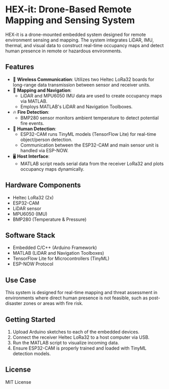 # HEX-it: Drone-Based Remote Mapping and Sensing System

HEX-it is a drone-mounted embedded system designed for remote environment sensing and mapping. The system integrates LiDAR, IMU, thermal, and visual data to construct real-time occupancy maps and detect human presence in remote or hazardous environments.

## Features

- 📡 **Wireless Communication**: Utilizes two Heltec LoRa32 boards for long-range data transmission between sensor and receiver units.
- 🧭 **Mapping and Navigation**:
  - LiDAR and MPU6050 IMU data are used to create occupancy maps via MATLAB.
  - Employs MATLAB's LiDAR and Navigation Toolboxes.
- 🔥 **Fire Detection**:
  - BMP280 sensor monitors ambient temperature to detect potential fire events.
- 🧠 **Human Detection**:
  - ESP32-CAM runs TinyML models (TensorFlow Lite) for real-time object/person detection.
  - Communication between the ESP32-CAM and main sensor unit is handled via ESP-NOW.
- 🖥️ **Host Interface**:
  - MATLAB script reads serial data from the receiver LoRa32 and plots occupancy maps dynamically.

## Hardware Components

- Heltec LoRa32 (2x)
- ESP32-CAM
- LiDAR sensor
- MPU6050 (IMU)
- BMP280 (Temperature & Pressure)

## Software Stack

- Embedded C/C++ (Arduino Framework)
- MATLAB (LiDAR and Navigation Toolboxes)
- TensorFlow Lite for Microcontrollers (TinyML)
- ESP-NOW Protocol

## Use Case

This system is designed for real-time mapping and threat assessment in environments where direct human presence is not feasible, such as post-disaster zones or areas with fire risk.

## Getting Started

1. Upload Arduino sketches to each of the embedded devices.
2. Connect the receiver Heltec LoRa32 to a host computer via USB.
3. Run the MATLAB script to visualize incoming data.
4. Ensure ESP32-CAM is properly trained and loaded with TinyML detection models.

## License

MIT License
